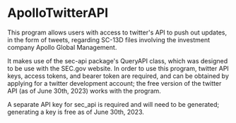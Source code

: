 # ApolloTwitterAPI
This program allows users with access to twitter's API to push out updates, in the form of tweets, regarding SC-13D files involving the investment company Apollo Global Management.

It makes use of the sec-api package's QueryAPI class, which was designed to be use with the SEC.gov website. In order to use this program, twitter API keys, access tokens, and bearer token are required, and can be obtained by applying for a twitter development account; the free version of the twitter API (as of June 30th, 2023) works with the program. 

A separate API key for sec_api is required and will need to be generated; generating a key is free as of June 30th, 2023.
